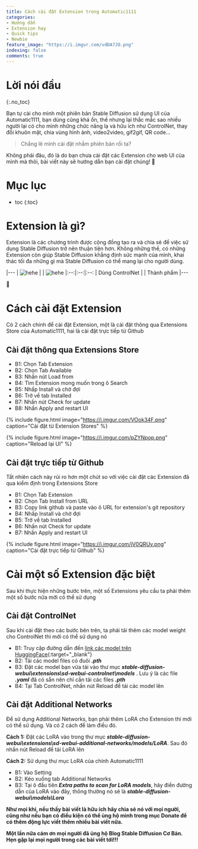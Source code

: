 ```yaml
---
title: Cách cài đặt Extension trong Automatic1111
categories:
- Hướng dẫn
- Extension hay
- Quick tips
- Newbie
feature_image: "https://i.imgur.com/vdDA7JO.png"
indexing: false
comments: true
---
```


# Lời nói đầu
{:.no_toc}

Bạn tự cài cho mình một phiên bản Stable Diffusion sử dụng UI của Automatic1111, bạn dùng cũng khá ổn, thế nhưng lại thắc mắc sao nhiều người lại có cho mình những chức năng lạ và hữu ích như ControlNet, thay đổi khuôn mặt, chia vùng hình ảnh, video2video, gif2gif, QR code...

> Chẳng lẽ mình cài đặt nhầm phiên bản rồi ta?

Không phải đâu, đó là do bạn chưa cài đặt các Extension cho web UI của mình mà thôi, bài viết này sẽ hướng dẫn bạn cài đặt chúng! 🥳

# Mục lục
* toc
{:toc}

# Extension là gì?

Extension là các chương trình được cộng đồng tạo ra và chia sẻ để việc sử dụng Stable Diffusion trở nên thuận tiện hơn. Không những thế, có những Extension còn giúp Stable Diffusion khẳng định sức mạnh của mình, khai thác tối đa những gì mà Stable Diffusion có thể mang lại cho người dùng.

|---
| ![hehe](https://i.imgur.com/Cd4Ou2f.png) |  | ![hehe](https://i.imgur.com/7YmrkY3.png)
|:--:|:--:|:--:
| Dùng ControlNet |  | Thành phẩm
|---

💖

# Cách cài đặt Extension

Có 2 cách chính để cài đặt Extension, một là cài đặt thông qua Extensions Store của Automatic1111, hai là cài đặt trực tiếp từ Github

## Cài đặt thông qua Extensions Store

- B1: Chọn Tab Extension
- B2: Chọn Tab Available
- B3: Nhấn nút Load from
- B4: Tìm Extension mong muốn trong ô Search
- B5: Nhấp Install và chờ đợi
- B6: Trở về tab Installed
- B7: Nhấn nút Check for update
- B8: Nhấn Apply and restart UI

{% include figure.html image="https://i.imgur.com/VOok34F.png" caption="Cài đặt từ Extension Stores" %}

{% include figure.html image="https://i.imgur.com/pZYNpop.png" caption="Reload lại UI" %}

## Cài đặt trực tiếp từ Github

Tất nhiên cách này rủi ro hơn một chút so với việc cài đặt các Extension đã qua kiểm định trong Extensions Store

- B1: Chọn Tab Extension
- B2: Chọn Tab Install from URL
- B3: Copy link github và paste vào ô URL for extension's git repository
- B4: Nhấp Install và chờ đợi
- B5: Trở về tab Installed
- B6: Nhấn nút Check for update
- B7: Nhấn Apply and restart UI

{% include figure.html image="https://i.imgur.com/jV0QRUv.png" caption="Cài đặt trực tiếp từ Github" %}

# Cài một số Extension đặc biệt

Sau khi thực hiện những bước trên, một số Extensions yêu cầu ta phải thêm một số bước nữa mới có thể sử dụng

## Cài đặt ControlNet

Sau khi cài đặt theo các bước bên trên, ta phải tải thêm các model weight cho ControlNet thì mới có thể sử dụng nó

- B1: Truy cập đường dẫn đến [link các model trên HuggingFace](https://huggingface.co/lllyasviel/ControlNet-v1-1/tree/main){:target="_blank"}
- B2: Tải các model files có đuôi ***.pth***
- B3: Đặt các model bạn vừa tải vào thư mục ***stable-diffusion-webui\extensions\sd-webui-controlnet\models*** . Lưu ý là các file ***.yaml*** đã có sẵn nên chỉ cần tải các files ***.pth***
- B4: Tại Tab ControlNet, nhấn nút Reload để tải các model lên

## Cài đặt Additional Networks

Để sử dụng Additional Networks, bạn phải thêm LoRA cho Extension thì mới có thể sử dụng. Và có 2 cách để làm điều đó.

**Cách 1:** Đặt các LoRA vào trong thư mục ***stable-diffusion-webui\extensions\sd-webui-additional-networks/models/LoRA***. Sau đó nhấn nút Reload để tải LoRA lên

**Cách 2:** Sử dụng thư mục LoRA của chính Automatic1111

- B1: Vào Setting
- B2: Kéo xuống tab Additional Networks
- B3: Tại ô đầu tiên ***Extra paths to scan for LoRA models***, hãy điền đường dẫn của LoRA vào đây, thông thường nó sẽ là ***stable-diffusion-webui\models\Lora***

**Như mọi khi, nếu thấy bài viết là hữu ích hãy chia sẻ nó với mọi người, cũng như nếu bạn có điều kiện có thể ủng hộ mình trong mục Donate để có thêm động lực viết thêm nhiều bài viết nữa.**

**Một lần nữa cám ơn mọi người đã ủng hộ Blog Stable Diffusion Cơ Bản. Hẹn gặp lại mọi người trong các bài viết tới!!!**